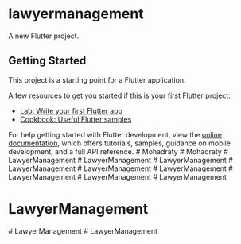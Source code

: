 # lawyermanagement

A new Flutter project.

## Getting Started

This project is a starting point for a Flutter application.

A few resources to get you started if this is your first Flutter project:

- [Lab: Write your first Flutter app](https://docs.flutter.dev/get-started/codelab)
- [Cookbook: Useful Flutter samples](https://docs.flutter.dev/cookbook)

For help getting started with Flutter development, view the
[online documentation](https://docs.flutter.dev/), which offers tutorials,
samples, guidance on mobile development, and a full API reference.
#   M o h a d r a t y  
 #   M o h a d r a t y  
 #   L a w y e r M a n a g e m e n t  
 #   L a w y e r M a n a g e m e n t  
 #   L a w y e r M a n a g e m e n t  
 #   L a w y e r M a n a g e m e n t  
 #   L a w y e r M a n a g e m e n t  
 #   L a w y e r M a n a g e m e n t  
 #   L a w y e r M a n a g e m e n t  
 #   L a w y e r M a n a g e m e n t  
 # LawyerManagement
# LawyerManagement
#   L a w y e r M a n a g e m e n t  
 #   L a w y e r M a n a g e m e n t  
 
